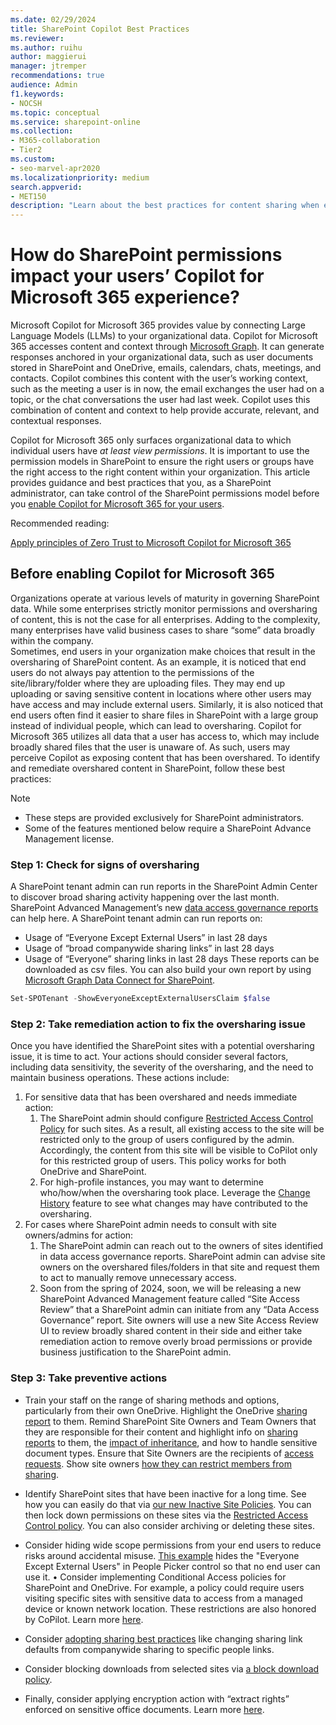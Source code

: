 ```yaml
---
ms.date: 02/29/2024
title: SharePoint Copilot Best Practices
ms.reviewer: 
ms.author: ruihu
author: maggierui
manager: jtremper
recommendations: true
audience: Admin
f1.keywords:
- NOCSH
ms.topic: conceptual
ms.service: sharepoint-online
ms.collection: 
- M365-collaboration
- Tier2
ms.custom:
- seo-marvel-apr2020
ms.localizationpriority: medium
search.appverid:
- MET150
description: "Learn about the best practices for content sharing when enabling Microsoft Copilot for Microsoft 365."
---
```

# How do SharePoint permissions impact your users’ Copilot for Microsoft 365 experience?

Microsoft Copilot for Microsoft 365 provides value by connecting Large Language Models (LLMs) to your organizational data. Copilot for Microsoft 365 accesses content and context through [Microsoft Graph](/graph/overview). It can generate responses anchored in your organizational data, such as user documents stored in SharePoint and OneDrive, emails, calendars, chats, meetings, and contacts. Copilot combines this content with the user’s working context, such as the meeting a user is in now, the email exchanges the user had on a topic, or the chat conversations the user had last week. Copilot uses this combination of content and context to help provide accurate, relevant, and contextual responses.

Copilot for Microsoft 365 only surfaces organizational data to which individual users have *at least view permissions*. It is important to use the permission models in SharePoint to ensure the right users or groups have the right access to the right content within your organization.
This article provides guidance and best practices that you, as a SharePoint administrator, can take control of the SharePoint permissions model before you [enable Copilot for Microsoft 365 for your users](/microsoft-365-copilot/microsoft-365-copilot-enable-users).


Recommended reading:

[Apply principles of Zero Trust to Microsoft Copilot for Microsoft 365](/security/zero-trust/zero-trust-microsoft-365-copilot)


## Before enabling Copilot for Microsoft 365

Organizations operate at various levels of maturity in governing SharePoint data. While some enterprises strictly monitor permissions and oversharing of content, this is not the case for all enterprises. Adding to the complexity, many enterprises have valid business cases to share “some” data broadly within the company.  
Sometimes, end users in your organization make choices that result in the oversharing of SharePoint content.  As an example, it is noticed that end users do not always pay attention to the permissions of the site/library/folder where they are uploading files. They may end up uploading or saving sensitive content in locations where other users may have access and may include external users. Similarly, it is also noticed that end users often find it easier to share files in SharePoint with a large group instead of individual people, which can lead to oversharing. 
Copilot for Microsoft 365 utilizes all data that a user has access to, which may include broadly shared files that the user is unaware of. As such, users may perceive Copilot as exposing content that has been overshared.
To identify and remediate overshared content in SharePoint, follow these best practices:

> [!Note]
> - These steps are provided exclusively for SharePoint administrators.
> - Some of the features mentioned below require a SharePoint Advance Management license.

### Step 1: Check for signs of oversharing

A SharePoint tenant admin can run reports in the SharePoint Admin Center to discover broad sharing activity happening over the last month. SharePoint Advanced Management’s new [data access governance reports](/sharepoint/data-access-governance-reports) can help here.  A SharePoint tenant admin can run reports on: 
- Usage of “Everyone Except External Users” in last 28 days
- Usage of “broad companywide sharing links” in last 28 days
- Usage of “Everyone” sharing links in last 28 days
These reports can be downloaded as csv files. You can also build your own report by using [Microsoft Graph Data Connect for SharePoint](/graph/data-connect-datasets#onedrive-and-sharepoint-online).  


```powershell
Set-SPOTenant -ShowEveryoneExceptExternalUsersClaim $false
```

### Step 2: Take remediation action to fix the oversharing issue

Once you have identified the SharePoint sites with a potential oversharing issue, it is time to act. Your actions should consider several factors, including data sensitivity, the severity of the oversharing, and the need to maintain business operations. These actions include:
1. For sensitive data that has been overshared and needs immediate action:
   1. The SharePoint admin should configure [Restricted Access Control Policy](/sharepoint/restricted-access-control) for such sites. As a result, all existing access to the site will be restricted only to the group of users configured by the admin. Accordingly, the content from this site will be visible to CoPilot only for this restricted group of users. This policy works for both OneDrive and SharePoint. 
   1. For high-profile instances, you may want to determine who/how/when the oversharing took place.  Leverage the [Change History](/sharepoint/change-history-report) feature to see what changes may have contributed to the oversharing.
1. For cases where SharePoint admin needs to consult with site owners/admins for action:
   1. The SharePoint admin can reach out to the owners of sites identified in data access governance reports. SharePoint admin can advise site owners on the overshared files/folders in that site and request them to act to manually remove unnecessary access. 
   1. Soon from the spring of 2024, soon, we will be releasing a new SharePoint Advanced Management feature called “Site Access Review” that a SharePoint admin can initiate from any “Data Access Governance” report. Site owners will use a new Site Access Review UI to review broadly shared content in their side and either take remediation action to remove overly broad permissions or provide business justification to the SharePoint admin. 

### Step 3: Take preventive actions

- Train your staff on the range of sharing methods and options, particularly from their own OneDrive. Highlight the OneDrive [sharing report](/sharepoint/sharing-reports) to them. Remind SharePoint Site Owners and Team Owners that they are responsible for their content and highlight info on [sharing reports](/sharepoint/sharing-reports) to them, the [impact of inheritance](https://support.microsoft.com/office/customize-permissions-for-a-sharepoint-list-or-library-02d770f3-59eb-4910-a608-5f84cc297782), and how to handle sensitive document types. Ensure that Site Owners are the recipients of [access requests](https://support.microsoft.com/office/set-up-and-manage-access-requests-94b26e0b-2822-49d4-929a-8455698654b3). Show site owners [how they can restrict members from sharing](/microsoft-365/solutions/microsoft-365-limit-sharing#sharing-with-specific-people).  

- Identify SharePoint sites that have been inactive for a long time. See how you can easily do that via [our new Inactive Site Policies](/sharepoint/site-lifecycle-management#create-an-inactive-site-policy). You can then lock down permissions on these sites via the [Restricted Access Control policy](/sharepoint/restricted-access-control). You can also consider archiving or deleting these sites.
 
- Consider hiding wide scope permissions from your end users to reduce risks around accidental misuse. [This example](/powershell/module/sharepoint-online/set-spotenant?view=sharepoint-ps#example-2) hides the "Everyone Except External Users" in People Picker control so that no end user can use it. 
•	Consider implementing Conditional Access policies for SharePoint and OneDrive. For example, a policy could require users visiting specific sites with sensitive data to access from a managed device or known network location. These restrictions are also honored by CoPilot. Learn more [here](/sharepoint/authentication-context-example). 

- Consider [adopting sharing best practices](/microsoft-365/solutions/microsoft-365-limit-sharing) like changing sharing link defaults from companywide sharing to specific people links. 

- Consider blocking downloads from selected sites via [a block download policy](/sharepoint/block-download-from-sites).

- Finally, consider applying encryption action with “extract rights” enforced on sensitive office documents. Learn more [here](/purview/ai-microsoft-purview). 

